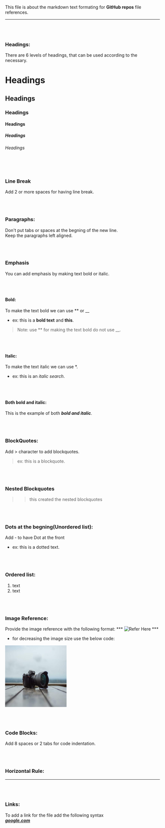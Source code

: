 This file is about the markdown text formating for **GitHub repos** file references.   

---
   
<br><br>
### Headings:
  
There are 6 levels of headings, that can be used according to the necessary.
# Headings
## Headings
### Headings
#### Headings
##### Headings
###### Headings
   
<br><br>
### Line Break
Add 2 or more spaces for having line break.  
  
<br><br>
### Paragraphs:  
Don't put tabs or spaces at the begning of the new line.  
Keep the paragraphs left aligned.  
  
<br><br>
### Emphasis  
You can add emphasis by making text bold or italic.  
  
<br><br>
#### Bold:  
To make the text bold we can use ** or __  
- ex: this is a **bold text** and __this__.   
> Note: use ** for making the text bold do not use __.  
  
<br><br>
#### Italic:  
To make the text italic we can use *.  
- ex: this is an *italic search*.  
  
<br><br>
#### Both bold and italic:  
This is the example of both ***bold and italic***.   
  
<br><br>
### BlockQuotes:
Add > character to add blockquotes.
> ex: this is a blockquote.
  
<br><br>
### Nested Blockquotes
>> this created the nested blockquotes
  
<br><br>
### Dots at the begning(Unordered list):
Add - to have Dot at the front
- ex: this is a dotted text.
  
<br><br>
### Ordered list:
1. text
2. text
  
<br><br>
### Image Reference:
Provide the image reference with the following format:
*** ![Refer Here](./images/10.jpg) ***
- for decreasing the image size use the below code:
<img src="./images/1.jpg" width="200" height="200">
  
<br><br>
### Code Blocks:
Add 8 spaces or 2 tabs for code indentation.
  
<br><br>
### Horizontal Rule:
---
   
<br><br>
### Links:
To add a link for the file add the following syntax   
***[google.com](https://google.com)***  
  
